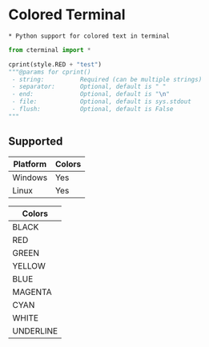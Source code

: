 # Colored Terminal
	* Python support for colored text in terminal

```python
from cterminal import *

cprint(style.RED + "test")
"""@params for cprint()
 - string: 			Required (can be multiple strings)
 - separator: 		Optional, default is " "
 - end: 			Optional, default is "\n"
 - file:			Optional, default is sys.stdout
 - flush:			Optional, default is False
"""
```

## Supported

| Platform      | Colors        |
| ------------- | ------------- |
| Windows		| Yes			|
| Linux			| Yes			|


| Colors        |
| ------------- |
| BLACK      	|
| RED      		|
| GREEN 		|
| YELLOW		|
| BLUE			|
| MAGENTA		|
| CYAN			|
| WHITE			|
| UNDERLINE		|
